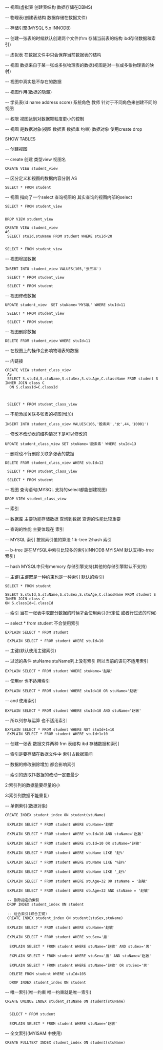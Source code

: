 -- 视图(虚拟表 创建表结构 数据存储在DBMS)

-- 物理表(创建表结构 数据存储在数据文件)

-- 存储引擎(MYSQL 5.x INNODB) 

-- 创建一张表的时候默认创建两个文件(frm 存储当前表的结构 ibd存储数据和索引)

-- 虚拟表 在数据文件中只会保存当前数据表的结构

-- 视图 数据来自于某一张或多张物理表的数据(视图是对一张或多张物理表的映射)

-- 视图中真实是不存在的数据

-- 视图作用(数据的隐藏)

-- 学员表(id name address score) 系统角色   教师  针对于不同角色来创建不同的视图

-- 权限 视图达到对数据颗粒度更小的控制 

-- 视图 是数据对象(视图 数据表 数据库 约束)  数据对象 使用create drop

SHOW TABLES

-- 创建视图

-- create 创建  类型view  视图名

```
CREATE VIEW student_view
```


-- 区分定义和视图的数据内容分割
AS
 
```
SELECT * FROM student
```

  
  
 -- 视图 指向了一个select 查询视图的 其实查询的视图内部的select


```
SELECT * FROM student_view


DROP VIEW student_view

CREATE VIEW student_view
AS
 SELECT stuId,stuName FROM student WHERE stuId<20
 
 
SELECT * FROM student_view
```

-- 视图增加数据
 
 
```
INSERT INTO student_view VALUES(105,'张三丰')
 
 SELECT * FROM student_view
 
 SELECT * FROM student
```

 -- 视图修改数据
 
 
```
UPDATE student_view  SET stuName='MYSQL' WHERE stuId=11
 
 SELECT * FROM student_view
 
 SELECT * FROM student
```

 -- 视图删除数据
 
 
```
DELETE FROM student_view WHERE stuId=11
```

 
 -- 在视图上的操作会影响物理表的数据
 
 -- 内链接

```
CREATE VIEW student_class_view
 AS
 SELECT S.stuId,S.stuName,S.stuSex,S.stuAge,C.className FROM student S INNER JOIN class C
  ON S.classId=C.classId 
 
 
 
 SELECT * FROM student_class_view
```

 -- 不能添加关联多张表的视图(增加)
 
```
INSERT INTO student_class_view VALUES(106,'殷素素','女',44,'10001')
```

 -- 修改不改动表的结构情况下是可以修改的

```
UPDATE student_class_view SET stuName='殷素素' WHERE stuId=13
```


-- 删除也不行删除关联多张表的数据

```
DELETE FROM student_class_view WHERE stuId=12 
 
 SELECT * FROM student_class_view
 
 SELECT * FROM student
```

 -- 视图 查询语句(MYSQL 支持的select都能创建视图)

```
DROP VIEW student_class_view
```





-- 索引 

-- 数据库 主要功能存储数据  查询到数据  查询的性能比较重要

-- 查询的性能 主要体现在 索引 

-- MYSQL 索引 按照索引值的算法  1:b-tree  2:hash 索引

-- b-tree 是在MYSQL中索引比较多的索引(INNODB MYISAM 默认支持b-tree 索引)

-- hash MYSQL中只有memory 存储引擎支持(其他的存储引擎默认不支持)

-- 主键(主键既是一种约束也是一种索引 默认的索引)

```
SELECT * FROM student

SELECT S.stuId,S.stuName,S.stuSex,S.stuAge,C.className FROM student S INNER JOIN class C
ON S.classId=C.classId
```

-- 索引 当在一张表中取部分数据的时候才会使用索引(行定位 或者行过滤的时候)

-- select * from student  不会使用索引 
 
 
```
EXPLAIN SELECT * FROM student
 
 EXPLAIN SELECT * FROM student WHERE stuId=10
```

 
 -- 主键(默认使用主键索引)
 
 -- 过滤的条件 stuName  stuName列上没有索引  所以当前的语句不适用索引 
 
```
EXPLAIN SELECT * FROM student WHERE stuName='赵敏'
```

 -- 使用or 也不适用索引
 
```
EXPLAIN SELECT * FROM student WHERE stuId=10 OR stuName='赵敏'
```

 -- and 使用索引
 
```
EXPLAIN SELECT * FROM student WHERE stuId=10 AND stuName='赵敏'
```

 -- 所以列参与运算 也不适用索引
 
```
EXPLAIN SELECT * FROM student WHERE NOT stuId+1=10
 EXPLAIN SELECT * FROM student WHERE stuId+1>10
```


 -- 创建一张表 数据文件两种 frm 表结构  ibd 存储数据和索引  
 
 -- 索引是要存储在数据文件中 索引占数据空间 
 
 -- 数据的修改删除增加 都会影响索引
 
 
 -- 索引的选取(1:数据的改动一定要最少
 
 2:索引列的数据量要尽量的小
 
 3:索引列数据不能重复)
 
 -- 单例索引(数据对象)
 
```
CREATE INDEX student_index ON student(stuName)
 
 EXPLAIN SELECT * FROM student WHERE stuName='赵敏'
 
 EXPLAIN SELECT * FROM student WHERE stuId=10 AND stuName='赵敏'
 
 EXPLAIN SELECT * FROM student WHERE stuId=10 OR stuName='赵敏'
 
 EXPLAIN SELECT * FROM student WHERE stuName LIKE '赵%'
 
 EXPLAIN SELECT * FROM student WHERE stuName LIKE '%赵%'
 
 EXPLAIN SELECT * FROM student WHERE stuName LIKE '_赵%'

 EXPLAIN SELECT * FROM student WHERE stuAge=32 OR stuName = '赵敏'
 
 EXPLAIN SELECT * FROM student WHERE stuAge=32 AND stuName = '赵敏'
 
 -- 删除指定的索引
 DROP INDEX student_index ON student
 
 -- 组合索引(联合主键)
 CREATE INDEX student_index ON student(stuSex,stuName)
 
 EXPLAIN SELECT * FROM student WHERE stuName='赵敏'
 
 EXPLAIN SELECT * FROM student WHERE stuSex='男'
 
  EXPLAIN SELECT * FROM student WHERE stuName='赵敏' AND stuSex='男'
  
  EXPLAIN SELECT * FROM student WHERE stuSex='男' AND stuName='赵敏'
  
  EXPLAIN SELECT * FROM student WHERE stuName='赵敏' OR stuSex='男'

  DELETE FROM student WHERE stuId=105
  
  DROP INDEX student_index ON student
```

  -- 唯一索引(唯一约束 唯一约束就是唯一索引)
 
```
CREATE UNIQUE INDEX student_stuName ON student(stuName) 
  
  
  SELECT * FROM student
  
  EXPLAIN SELECT * FROM student WHERE stuName='赵敏'
```

  
  -- 全文索引(MYISAM 中使用)
  
```
CREATE FULLTEXT INDEX student_index ON student(stuName)
```
